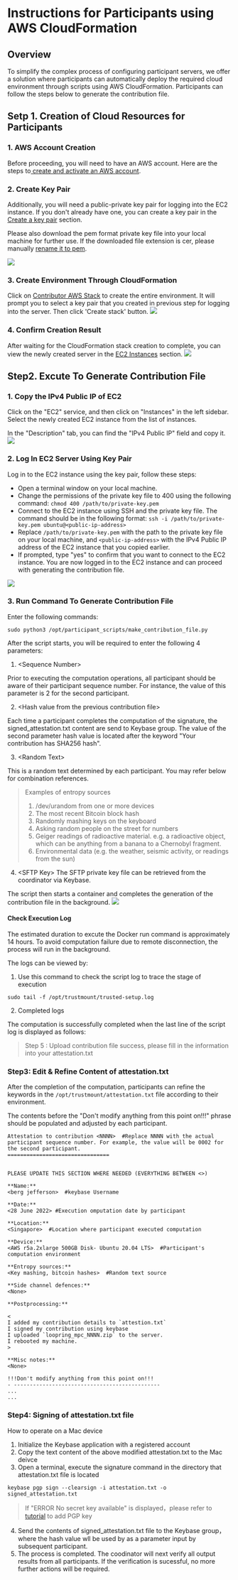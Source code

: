 # Instructions for Participants using AWS CloudFormation

## Overview
To simplify the complex process of configuring participant servers, we offer a solution where participants can automatically deploy the required cloud environment through scripts using AWS CloudFormation. Participants can follow the steps below to generate the contribution file.

## Setp 1. Creation of Cloud Resources for Participants

### 1. AWS Account Creation
Before proceeding, you will need to have an AWS account. Here are the steps to[ create and activate an AWS account](https://aws.amazon.com/premiumsupport/knowledge-center/create-and-activate-aws-account/).

### 2. Create Key Pair
Additionally, you will need a public-private key pair for logging into the EC2 instance. If you don't already have one, you can create a key pair in the [Create a key pair](https://ap-southeast-1.console.aws.amazon.com/ec2/home?region=ap-southeast-1#CreateKeyPair) section. 

Please also download the pem format private key file into your local machine for further use. If the downloaded file extension is cer, please manually [rename it to pem](https://stackoverflow.com/questions/23225112/amazon-aws-ec2-getting-a-cer-file-instead-of-pem).

![](https://i.imgur.com/ulGOhWc.gif)


### 3. Create Environment Through CloudFormation
Click on [Contributor AWS Stack](https://ap-southeast-1.console.aws.amazon.com/cloudformation/home?region=ap-southeast-1#/stacks/quickcreate?templateURL=https://s3-trusted-setup-contributor.s3.ap-southeast-1.amazonaws.com/contributor-stack.yaml&stackName=contributor-stack) to create the entire environment. It will prompt you to select a key pair that you created in previous step for logging into the server. Then click 'Create stack' button.
![](https://i.imgur.com/fJrxo6A.gif)

### 4. Confirm Creation Result
After waiting for the CloudFormation stack creation to complete, you can view the newly created server in the [EC2 Instances](https://ap-southeast-1.console.aws.amazon.com/ec2/home?region=ap-southeast-1#Instances:instanceState=running) section.
![](https://i.imgur.com/pA0OwIS.gif)


## Step2. Excute To Generate Contribution File

### 1. Copy the IPv4 Public IP of EC2
Click on the "EC2" service, and then click on "Instances" in the left sidebar. Select the newly created EC2 instance from the list of instances.

In the "Description" tab, you can find the "IPv4 Public IP" field and copy it.
![](https://i.imgur.com/ILKNkSA.gif)

### 2. Log In EC2 Server Using Key Pair

Log in to the EC2 instance using the key pair, follow these steps:

* Open a terminal window on your local machine.
* Change the permissions of the private key file to 400 using the following command: 
  `chmod 400 /path/to/private-key.pem`
* Connect to the EC2 instance using SSH and the private key file. The command should be in the following format: 
`ssh -i /path/to/private-key.pem ubuntu@<public-ip-address>`
* Replace `/path/to/private-key.pem` with the path to the private key file on your local machine, and `<public-ip-address>` with the IPv4 Public IP address of the EC2 instance that you copied earlier.
* If prompted, type "yes" to confirm that you want to connect to the EC2 instance. You are now logged in to the EC2 instance and can proceed with generating the contribution file.

![](https://i.imgur.com/LYv34lx.gif)

### 3. Run Command To Generate Contribution File

Enter the following commands:

`sudo python3 /opt/participant_scripts/make_contribution_file.py`

After the script starts, you will be required to enter the following 4 parameters:

1. \<Sequence Number> 

Prior to executing the computation operations, all participant should be aware of their participant sequence number. For instance, the value of this parameter is 2 for the second participant.

2. \<Hash value from the previous contribution file>

Each time a participant completes the computation of the signature, the signed_attestation.txt content are send to Keybase group. The value of the second parameter hash value is located after the keyword "Your contribution has SHA256 hash".

3. \<Random Text>

This is a random text determined by each participant. You may refer below for combination references.
> Examples of entropy sources
> 1. /dev/urandom from one or more devices
> 2. The most recent Bitcoin block hash
> 3. Randomly mashing keys on the keyboard
> 4. Asking random people on the street for numbers
> 5. Geiger readings of radioactive material. e.g. a radioactive object, which can be anything from a banana to a Chernobyl fragment.
> 6. Environmental data (e.g. the weather, seismic activity, or readings from the sun)

4. \<SFTP Key>
The SFTP private key file can be retrieved from the coordinator via Keybase.

The script then starts a container and completes the generation of the contribution file in the background. 
![](https://i.imgur.com/2YSc0kY.gif)

#### Check Execution Log
    
The estimated duration to excute the Docker run command is approximately 14 hours. To avoid computation failure due to remote disconnection, the process will run in the background.
    
The logs can be viewed by:

1. Use this command to check the script log to trace the stage of execution
```console
sudo tail -f /opt/trustmount/trusted-setup.log
```

2. Completed logs

The computation is successfully completed when the last line of the script log is displayed as follows:
> Step 5 : Upload contribution file success, please fill in the information into your attestation.txt


### Step3: Edit & Refine Content of attestation.txt

After the completion of the computation, participants can refine the keywords in the `/opt/trustmount/attestation.txt` file according to their environment.

The contents before the "Don't modify anything from this point on!!!" phrase should be populated and adjusted by each participant.



 ```
Attestation to contribution <NNNN>  #Replace NNNN with the actual participant sequence number. For example, the value will be 0002 for the second participant.
================================


PLEASE UPDATE THIS SECTION WHERE NEEDED (EVERYTHING BETWEEN <>)
 
**Name:**
<berg jefferson>  #keybase Username
 
**Date:**
<28 June 2022> #Execution omputation date by participant
 
**Location:**
<Singapore>  #Location where participant executed computation
 
**Device:**
<AWS r5a.2xlarge 500GB Disk- Ubuntu 20.04 LTS>  #Participant's computation environment
 
**Entropy sources:**
<Key mashing, bitcoin hashes>  #Random text source
 
**Side channel defences:**
<None>
 
**Postprocessing:**

<
 I added my contribution details to `attestion.txt`
 I signed my contribution using keybase
 I uploaded `loopring_mpc_NNNN.zip` to the server.
 I rebooted my machine.
>
 
**Misc notes:**
 <None>
     
 !!!Don't modify anything from this point on!!!
 - ---------------------------------------------- 
 ...
 ...
```


### Step4: Signing of attestation.txt file
How to operate on a Mac device

1. Initialize the Keybase application with a registered account
2. Copy the text content of the above modified attestation.txt to the Mac deivce
3. Open a terminal, execute the signature command in the directory that attestation.txt file is located

```console
keybase pgp sign --clearsign -i attestation.txt -o signed_attestation.txt
```

> If "ERROR No secret key available" is displayed，please refer to [tutorial](https://docs.crp.to/importpgp.html#generating-keys-keybase) to add PGP key

4. Send the contents of signed_attestation.txt file to the Keybase group，where the hash value wll be used by as a parameter input by subsequent participant.
5. The process is completed. The coodinator will next verify all output results from all participants. If the verification is sucessful, no more further actions will be required.
